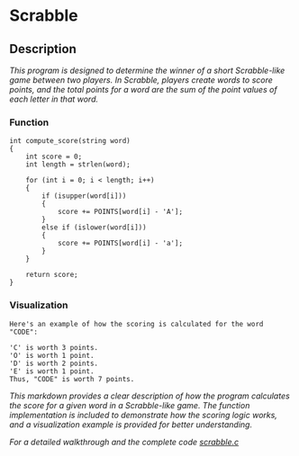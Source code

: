 # Scrabble

## Description
*This program is designed to determine the winner of a short Scrabble-like game between two players. In Scrabble, players create words to score points, and the total points for a word are the sum of the point values of each letter in that word.*

### Function
```
int compute_score(string word)
{
    int score = 0;
    int length = strlen(word);

    for (int i = 0; i < length; i++)
    {
        if (isupper(word[i]))
        {
            score += POINTS[word[i] - 'A'];
        }
        else if (islower(word[i]))
        {
            score += POINTS[word[i] - 'a'];
        }
    }

    return score;
}
```

### Visualization
```
Here's an example of how the scoring is calculated for the word "CODE":

'C' is worth 3 points.
'O' is worth 1 point.
'D' is worth 2 points.
'E' is worth 1 point.
Thus, "CODE" is worth 7 points.
```

*This markdown provides a clear description of how the program calculates the score for a given word in a Scrabble-like game. The function implementation is included to demonstrate how the scoring logic works, and a visualization example is provided for better understanding.*

*For a detailed walkthrough and the complete code [scrabble.c](https://github.com/Lei0x1/cs50-2024/blob/main/Week-2-Array/src/scrabble.c)*